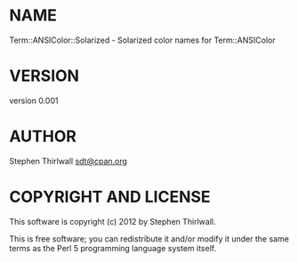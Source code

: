 # NAME

Term::ANSIColor::Solarized - Solarized color names for Term::ANSIColor

# VERSION

version 0.001

# AUTHOR

Stephen Thirlwall <sdt@cpan.org>

# COPYRIGHT AND LICENSE

This software is copyright (c) 2012 by Stephen Thirlwall.

This is free software; you can redistribute it and/or modify it under
the same terms as the Perl 5 programming language system itself.
